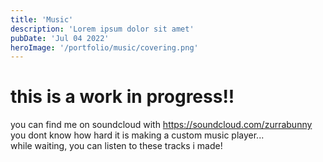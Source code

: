 ```yaml
---
title: 'Music'
description: 'Lorem ipsum dolor sit amet'
pubDate: 'Jul 04 2022'
heroImage: '/portfolio/music/covering.png'
---
```

# this is a work in progress!!
you can find me on soundcloud with https://soundcloud.com/zurrabunny<br>
you dont know how hard it is making a custom music player...<br>
while waiting, you can listen to these tracks i made!

<!doctype html>
<html>
<head>
  <meta charset="UTF-8">
  <meta name="viewport" content="width=device-width, initial-scale=1.0">
  <title>Music Player Example</title>
  <link rel="stylesheet" href="/src/components/MusicPlayer.css">
</head>
<body>

  <!-- Music Player Instances -->
  <div id="music-player-1"></div><br>
  <div id="music-player-2"></div><br>
  <div id="music-player-3"></div><br>
  <div id="music-player-4"></div><br>
  <div id="music-player-5"></div><br>
  <div id="music-player-6"></div><br>
  <div id="music-player-7"></div><br>
  

  <script type="module" src="/src/components/MusicPlayer.js"></script>
  <script type="module">
    import { MusicPlayer } from '/src/components/MusicPlayer.js';

    // Initialize multiple instances of the MusicPlayer
    document.addEventListener('DOMContentLoaded', () => {
      new MusicPlayer('music-player-1', {
        audioSrc: '../portfolio/music/starstruck.mp3',
        discSrc: '../portfolio/music/disc.png',
        title: 'Starstruck',
      });

      new MusicPlayer('music-player-2', {
        audioSrc: '../portfolio/music/Halcyon.ogg',
        discSrc: '../portfolio/music/disc.png',
        title: 'Halcyon',
      });

      new MusicPlayer('music-player-3', {
        audioSrc: '../portfolio/music/Scav.ogg',
        discSrc: '../portfolio/music/disc.png',
        title: 'Scav',
      });
	  
	  new MusicPlayer('music-player-4', {
        audioSrc: '../portfolio/music/wukong.mp3',
        discSrc: '../portfolio/music/disc.png',
        title: 'Journey to the West',
      });
	  
	  new MusicPlayer('music-player-5', {
        audioSrc: '../portfolio/music/chipdate.mp3',
        discSrc: '../portfolio/music/disc.png',
        title: 'Silly Date',
      });
	  
	  new MusicPlayer('music-player-6', {
        audioSrc: '../portfolio/music/shortsandshores.mp3',
        discSrc: '../portfolio/music/disc.png',
        title: 'Shorts and Shores',
      });
	  
	  new MusicPlayer('music-player-7', {
        audioSrc: '../portfolio/music/unholyseranata.ogg',
        discSrc: '../portfolio/music/disc.png',
        title: 'Unholy Serenata',
      });
    });
  </script>
</body>
</html>

<style>
    /* Center the music players horizontally */
    .player-wrapper {
      display: flex;
      flex-direction: column;
      align-items: center; /* Centers horizontally */
      gap: 20px; /* Adds space between players */
      margin-top: 50px; /* Add top margin to center vertically */
    }
  </style>